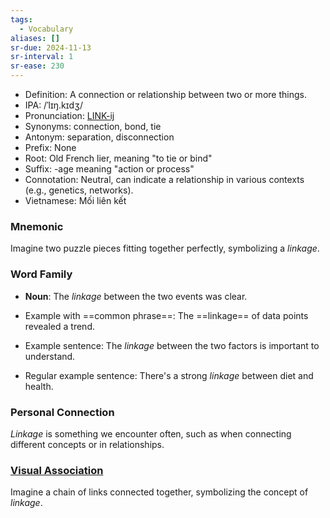 ```yaml
---
tags:
  - Vocabulary
aliases: []
sr-due: 2024-11-13
sr-interval: 1
sr-ease: 230
---
```


- Definition: A connection or relationship between two or more things.
- IPA: /ˈlɪŋ.kɪdʒ/
- Pronunciation: [LINK-ij](https://www.google.com/search?q=how+to+pronounce+linkage)
- Synonyms: connection, bond, tie
- Antonym: separation, disconnection
- Prefix: None
- Root: Old French lier, meaning "to tie or bind"
- Suffix: -age meaning "action or process"
- Connotation: Neutral, can indicate a relationship in various contexts (e.g., genetics, networks).
- Vietnamese: Mối liên kết

### Mnemonic

Imagine two puzzle pieces fitting together perfectly, symbolizing a *linkage*.

### Word Family

- **Noun**: The *linkage* between the two events was clear.
  
- Example with ==common phrase==: The ==linkage== of data points revealed a trend.
- Example sentence: The *linkage* between the two factors is important to understand.
- Regular example sentence: There's a strong *linkage* between diet and health.

### Personal Connection

*Linkage* is something we encounter often, such as when connecting different concepts or in relationships.

### [Visual Association](https://www.google.com/search?tbm=isch&q=linkage)

Imagine a chain of links connected together, symbolizing the concept of *linkage*.
